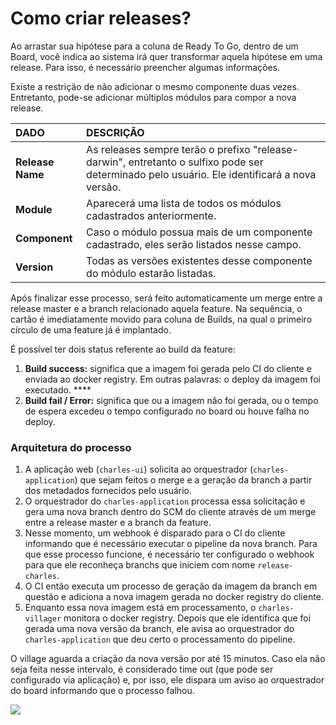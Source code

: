 # Como criar releases?

Ao arrastar sua hipótese para a coluna de Ready To Go, dentro de um Board, você indica ao sistema irá quer transformar aquela hipótese em uma release. Para isso, é necessário preencher algumas informações. 

Existe a restrição de não adicionar o mesmo componente duas vezes. Entretanto, pode-se adicionar múltiplos módulos para compor a nova release.  


| **DADO** |                                                        **DESCRIÇÃO** |
| :--- | :--- |
|  **Release Name** | As releases sempre terão o prefixo "release-darwin", entretanto o sulfixo pode ser determinado pelo usuário. Ele identificará a nova versão. |
|  **Module** | Aparecerá uma lista de todos os módulos cadastrados anteriormente. |
|  **Component** | Caso o módulo possua mais de um componente cadastrado, eles serão listados nesse campo. |
|  **Version** | Todas as versões existentes desse componente do módulo estarão listadas. |

Após finalizar esse processo, será feito automaticamente um merge entre a release master e a branch relacionado aquela feature. Na sequência, o cartão é imediatamente movido para coluna de Builds, na qual o primeiro círculo de uma feature já é implantado.  

É possível ter dois status referente ao build da feature:

1. **Build success:** significa que a imagem foi gerada pelo CI do cliente e enviada ao docker registry. Em outras palavras: o deploy da imagem foi executado. ****
2. **Build fail / Error:** significa que ou a imagem não foi gerada, ou o tempo de espera excedeu o tempo configurado no board ou houve falha no deploy.

### **Arquitetura do processo**

1. A aplicação web \(`charles-ui`\) solicita ao orquestrador \(`charles-application`\) que sejam feitos o merge e a geração da branch a partir dos metadados fornecidos pelo usuário. 
2. O orquestrador do `charles-application` processa essa solicitação e gera uma nova branch dentro do SCM do cliente através de um merge entre a release master e a branch da feature. 
3. Nesse momento, um webhook é disparado para o CI do cliente informando que é necessário executar o pipeline da nova branch. Para que esse processo funcione, é necessário ter configurado o webhook para que ele reconheça branchs que iniciem com nome `release-charles`. 
4. O CI então executa um processo de geração da imagem da branch em questão e adiciona a nova imagem gerada no docker registry do cliente. 
5. Enquanto essa nova imagem está em processamento, o `charles-villager` monitora o docker registry. Depois que ele identifica que foi gerada uma nova versão da branch, ele avisa ao orquestrador do `charles-application` que deu certo o processamento do pipeline.   

O village aguarda a criação da nova versão por até 15 minutos. Caso ela não seja feita nesse intervalo, é considerado time out \(que pode ser configurado via aplicação\) e, por isso, ele dispara um aviso ao orquestrador do board informando que o processo falhou.

![](https://lh6.googleusercontent.com/mUOoYf54FIvLtLk-PVH2GwHOwg-aVaziiHjNR5z4bgIkoK1aphdLWd2ototSsGOrUP-q4sf0uAmrGzt2vTLKw4DRPnwdp1JBHtit6CgRlwF35yCtIMtVPYx9dWGvetB9A32Ctqls)

  


